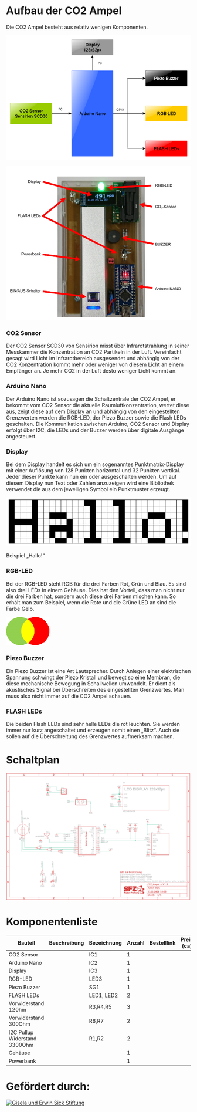 # Aufbau der CO2 Ampel
Die CO2 Ampel besteht aus relativ wenigen Komponenten.

![CO2 Ampel - Blockschaltbild](https://github.com/sfz-region-freiburg/co2-Ampel/blob/main/images/blockdiagram.png)

![CO2 Ampel - Bild](https://github.com/sfz-region-freiburg/co2-Ampel/blob/main/images/komponenten.png)


### CO2 Sensor 
Der CO2 Sensor SCD30 von Sensirion misst über Infrarotstrahlung in seiner Messkammer die Konzentration an CO2 Partikeln in der Luft. Vereinfacht gesagt wird Licht im Infrarotbereich ausgesendet und abhängig von der CO2 Konzentration kommt mehr oder weniger von diesem Licht an einem Empfänger an. Je mehr CO2 in der Luft desto weniger Licht kommt an.

### Arduino Nano
Der Arduino Nano ist sozusagen die Schaltzentrale der CO2 Ampel, er bekommt vom CO2 Sensor die aktuelle Raumluftkonzentration, wertet diese aus, zeigt diese auf dem Display an und abhängig von den eingestellten Grenzwerten werden die RGB-LED, der Piezo Buzzer sowie die Flash LEDs geschalten. Die Kommunikation zwischen Arduino, CO2 Sensor und Display erfolgt über I2C, die LEDs und der Buzzer werden über digitale Ausgänge angesteuert.

### Display
Bei dem Display handelt es sich um ein sogenanntes Punktmatrix-Display mit einer Auflösung von 128 Punkten horizontal und 32 Punkten vertikal. Jeder dieser Punkte kann nun ein oder ausgeschalten werden. Um auf diesem Display nun Text oder Zahlen anzuzeigen wird eine Bibliothek verwendet die aus dem jeweiligen Symbol ein Punktmuster erzeugt. 

![Display - Hallo](https://github.com/sfz-region-freiburg/co2-Ampel/blob/main/images/display.png)

Beispiel „Hallo!“

### RGB-LED
Bei der RGB-LED steht RGB für die drei Farben Rot, Grün und Blau. Es sind also drei LEDs in einem Gehäuse. Dies hat den Vorteil, dass man nicht nur die drei Farben hat, sondern auch diese drei Farben mischen kann. So erhält man zum Beispiel, wenn die Rote und die Grüne LED an sind die Farbe Gelb. 

![Display - Hallo](https://github.com/sfz-region-freiburg/co2-Ampel/blob/main/images/rgb.png)

### Piezo Buzzer
Ein Piezo Buzzer ist eine Art Lautsprecher. Durch Anlegen einer elektrischen Spannung schwingt der Piezo Kristall und bewegt so eine Membran, die diese mechanische Bewegung in Schallwellen umwandelt. Er dient als akustisches Signal bei Überschreiten des eingestellten Grenzwertes. Man muss also nicht immer auf die CO2 Ampel schauen.

### FLASH LEDs
Die beiden Flash LEDs sind sehr helle LEDs die rot leuchten. Sie werden immer nur kurz angeschaltet und erzeugen somit einen „Blitz“. Auch sie sollen auf die Überschreitung des Grenzwertes aufmerksam machen.

# Schaltplan
![CO2 Ampel - Schaltplan](https://github.com/sfz-region-freiburg/co2-Ampel/blob/main/images/schaltplan.png)


# Komponentenliste
| Bauteil 						| Beschreibung | Bezeichnung | Anzahl | Bestelllink | Preis (ca) |
| ---- | ---- | ---- | ---- | ---- | ---- |
| CO2 Sensor 					| | IC1 		| 1 | | |
| Arduino Nano					| | IC2 		| 1 | | |
| Display 						| | IC3 		| 1 | | |
| RGB-LED 						| | LED3 		| 1 | | |
| Piezo Buzzer 					| | SG1 		| 1 | | |
| FLASH LEDs 					| | LED1, LED2 	| 2 | | |
| Vorwiderstand 120hm 			| | R3,R4,R5	| 3 | | |
| Vorwiderstand 300Ohm 			| | R6,R7		| 2 | | |
| I2C Pullup Widerstand 3300Ohm | | R1,R2 		| 2 | | |
| Gehäuse 						| | 			| 1 | | |
| Powerbank 					| |  			| 1 | | |




# Gefördert durch:
[![Gisela und Erwin Sick Stiftung](https://sfz-region-freiburg.de/wp-content/uploads/2020/02/sfz-unterstuetzer-sick-stiftung.jpg)](https://www.sick-stiftung.org/ges/?target=_blank)